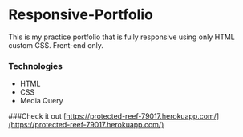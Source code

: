 # Responsive-Portfolio

This is my practice portfolio that is fully responsive using only HTML custom CSS. Frent-end only.

### Technologies
* HTML
* CSS
* Media Query

###Check it out [https://protected-reef-79017.herokuapp.com/](https://protected-reef-79017.herokuapp.com/)
